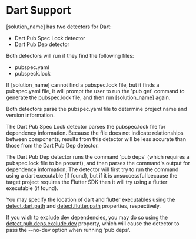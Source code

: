 # Dart Support

[solution_name] has two detectors for Dart:

* Dart Pub Spec Lock detector
* Dart Pub Dep detector

Both detectors will run if they find the following files:

* pubspec.yaml
* pubspeck.lock

If [solution_name] cannot find a pubspec.lock file, but it finds a pubspec.yaml file, it will prompt the user to run the 'pub get' command to generate the pubspec.lock file, and then run [solution_name] again.

Both detectors parse the pubspec.yaml file to determine project name and version information.

The Dart Pub Spec Lock detector parses the pubspec.lock file for dependency information.  Because the file does not indicate relationships between components, results from this detector will be less accurate than those from the Dart Pub Dep detector.

The Dart Pub Dep detector runs the command 'pub deps' (which requires a pubspec.lock file to be present), and then parses the command's output for dependency information.  The detector will first try to run the command using a dart executable (if found), but if it is unsuccessful because the target project requires the Flutter SDK then it will try using a flutter executable (if found).

You may specify the location of dart and flutter executables using the [detect.dart.path](../properties/detectors/dart.md#dart-executable) and [detect.flutter.path](../properties/detectors/dart.md#flutter-executable) properties, respectively.

If you wish to exclude dev dependencies, you may do so using the [detect.pub.deps.exclude.dev](../properties/detectors/dart.md#detect-dart-pub-deps-exclude-dev-dependencies-advanced) property, which will cause the detector to pass the --no-dev option when running 'pub deps'.
